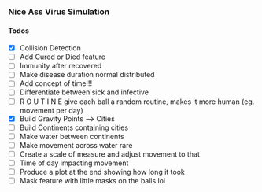### Nice Ass Virus Simulation

#### Todos
- [x] Collision Detection
- [ ] Add Cured or Died feature
- [ ] Immunity after recovered
- [ ] Make disease duration normal distributed
- [ ] Add concept of time!!!
- [ ] Differentiate between sick and infective
- [ ] R O U T I N E give each ball a random routine, makes it more human (eg. movement per day)
- [x] Build Gravity Points --> Cities
- [ ] Build Continents containing cities
- [ ] Make water between continents
- [ ] Make movement across water rare
- [ ] Create a scale of measure and adjust movement to that
- [ ] Time of day impacting movement
- [ ] Produce a plot at the end showing how long it took
- [ ] Mask feature with little masks on the balls lol